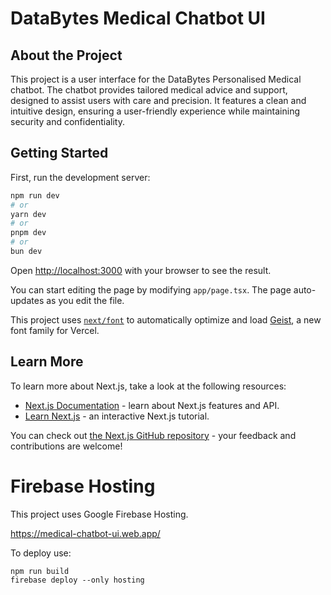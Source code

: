 # DataBytes Medical Chatbot UI

## About the Project

This project is a user interface for the DataBytes Personalised Medical chatbot. The chatbot provides tailored medical advice and support, designed to assist users with care and precision. It features a clean and intuitive design, ensuring a user-friendly experience while maintaining security and confidentiality.

## Getting Started

First, run the development server:

```bash
npm run dev
# or
yarn dev
# or
pnpm dev
# or
bun dev
```

Open [http://localhost:3000](http://localhost:3000) with your browser to see the result.

You can start editing the page by modifying `app/page.tsx`. The page auto-updates as you edit the file.

This project uses [`next/font`](https://nextjs.org/docs/app/building-your-application/optimizing/fonts) to automatically optimize and load [Geist](https://vercel.com/font), a new font family for Vercel.

## Learn More

To learn more about Next.js, take a look at the following resources:

- [Next.js Documentation](https://nextjs.org/docs) - learn about Next.js features and API.
- [Learn Next.js](https://nextjs.org/learn) - an interactive Next.js tutorial.

You can check out [the Next.js GitHub repository](https://github.com/vercel/next.js) - your feedback and contributions are welcome!

# Firebase Hosting
This project uses Google Firebase Hosting. 

https://medical-chatbot-ui.web.app/

To deploy use:
```
npm run build
firebase deploy --only hosting
```